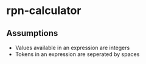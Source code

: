 # rpn-calculator

## Assumptions
* Values available in an expression are integers
* Tokens in an expression are seperated by spaces
